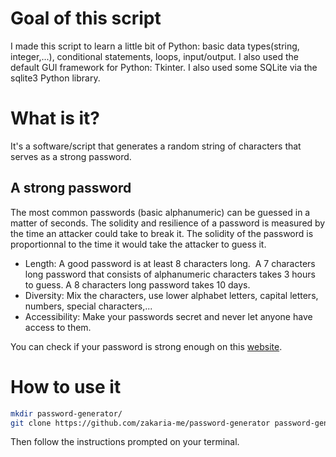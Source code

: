 # Goal of this script

I made this script to learn a little bit of Python: basic data types(string, integer,...), conditional statements, loops, input/output.
I also used the default GUI framework for Python: Tkinter.
I also used some SQLite via the sqlite3 Python library.

# What is it?

It's a software/script that generates a random string of characters that serves as a strong password.

## A strong password

The most common passwords (basic alphanumeric) can be guessed in a matter of seconds. The solidity and resilience of a password is measured by the time an attacker could take to break it. The solidity of the password is proportionnal to the time it would take the attacker to guess it.

- Length: A good password is at least 8 characters long.  A 7 characters long password that consists of alphanumeric characters takes 3 hours to guess. A 8 characters long password takes 10 days.
- Diversity: Mix the characters, use lower alphabet letters, capital letters, numbers, special characters,...
- Accessibility: Make your passwords secret and never let anyone have access to them.

You can check if your password is strong enough on this [website](https://howsecureismypassword.net/).

# How to use it

```bash
mkdir password-generator/
git clone https://github.com/zakaria-me/password-generator password-generator/
```

Then follow the instructions prompted on your terminal.
